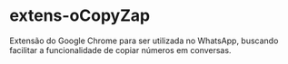 # extens-oCopyZap
Extensão do Google Chrome para ser utilizada no WhatsApp, buscando facilitar a funcionalidade de copiar números em conversas.
